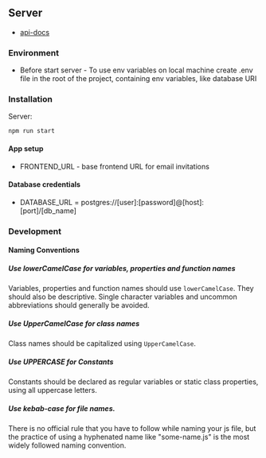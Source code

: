 ## Server

- [api-docs](https://exapmle.app/api-docs/#/)

### Environment
- Before start server -
To use env variables on local machine create .env file in the root of the project, containing env variables, like database URI

### Installation
Server:
```
npm run start
```

#### App setup
- FRONTEND_URL - base frontend URL for email invitations 

#### Database credentials
- DATABASE_URL = postgres://[user]:[password]@[host]:[port]/[db_name]

### Development

#### Naming Conventions

##### Use lowerCamelCase for variables, properties and function names

Variables, properties and function names should use `lowerCamelCase`.  They
should also be descriptive. Single character variables and uncommon
abbreviations should generally be avoided.

##### Use UpperCamelCase for class names

Class names should be capitalized using `UpperCamelCase`.


##### Use UPPERCASE for Constants

Constants should be declared as regular variables or static class properties,
using all uppercase letters.

##### Use kebab-case for file names.

There is no official rule that you have to follow while naming your js file,
but the practice of using a hyphenated name like "some-name.js" is the most widely followed naming convention.